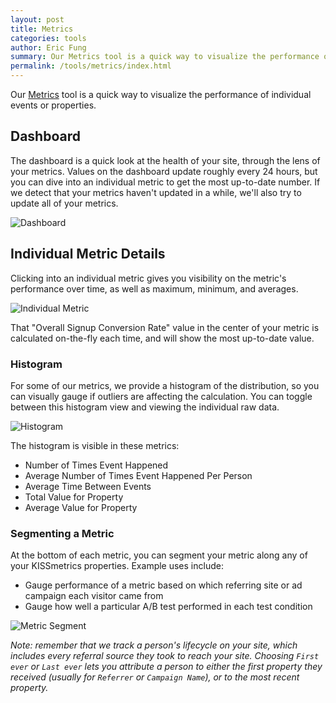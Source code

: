 ```yaml
---
layout: post
title: Metrics
categories: tools
author: Eric Fung
summary: Our Metrics tool is a quick way to visualize the performance of individual events or properties.
permalink: /tools/metrics/index.html
---
```

Our [Metrics][metrics] tool is a quick way to visualize the performance of individual events or properties.

## Dashboard

The dashboard is a quick look at the health of your site, through the lens of your metrics. Values on the dashboard update roughly every 24 hours, but you can dive into an individual metric to get the most up-to-date number. If we detect that your metrics haven't updated in a while, we'll also try to update all of your metrics.

![Dashboard][dashboard]

## Individual Metric Details

Clicking into an individual metric gives you visibility on the metric's performance over time, as well as maximum, minimum, and averages.

![Individual Metric][individual-metric]

That "Overall Signup Conversion Rate" value in the center of your metric is calculated on-the-fly each time, and will show the most up-to-date value.

### Histogram

For some of our metrics, we provide a histogram of the distribution, so you can visually gauge if outliers are affecting the calculation. You can toggle between this histogram view and viewing the individual raw data.

![Histogram][histogram]

The histogram is visible in these metrics:

* Number of Times Event Happened
* Average Number of Times Event Happened Per Person
* Average Time Between Events
* Total Value for Property
* Average Value for Property

### Segmenting a Metric

At the bottom of each metric, you can segment your metric along any of your KISSmetrics properties. Example uses include:

* Gauge performance of a metric based on which referring site or ad campaign each visitor came from
* Gauge how well a particular A/B test performed in each test condition

![Metric Segment][metric-segment]

*Note: remember that we track a person's lifecycle on your site, which includes every referral source they took to reach your site. Choosing `First ever` or `Last ever` lets you attribute a person to either the first property they received (usually for `Referrer` or `Campaign Name`), or to the most recent property.*

[metrics]: https://www.kissmetrics.com/metrics
[dashboard]: https://s3.amazonaws.com/kissmetrics-support-files/assets/tools/metrics/dashboard.png
[individual-metric]: https://s3.amazonaws.com/kissmetrics-support-files/assets/tools/metrics/individual-metric.png
[histogram]: https://s3.amazonaws.com/kissmetrics-support-files/assets/tools/metrics/histogram.png
[metric-segment]: https://s3.amazonaws.com/kissmetrics-support-files/assets/tools/metrics/metric-segment.png